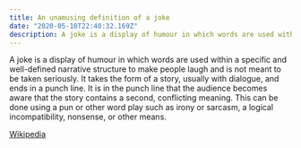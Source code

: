 ```yaml
---
title: An unamusing definition of a joke
date: "2020-05-10T22:40:32.169Z"
description: A joke is a display of humour in which words are used within a specific and well-defined narrative structure to make people laugh and is not meant to be taken seriously.
---
```


A joke is a display of humour in which words are used within a specific and well-defined narrative structure to make people laugh and is not meant to be taken seriously. It takes the form of a story, usually with dialogue, and ends in a punch line. It is in the punch line that the audience becomes aware that the story contains a second, conflicting meaning. This can be done using a pun or other word play such as irony or sarcasm, a logical incompatibility, nonsense, or other means. 

[Wikipedia](https://en.wikipedia.org/wiki/Joke)